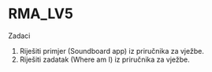 # RMA_LV5

Zadaci
1. Riješiti primjer (Soundboard app) iz priručnika za vježbe.
2. Riješiti zadatak (Where am I) iz priručnika za vježbe.
